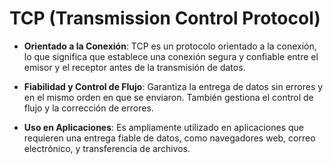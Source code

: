# TCP (Transmission Control Protocol)


- **Orientado a la Conexión**: TCP es un protocolo orientado a la conexión, lo que significa que establece una conexión segura y confiable entre el emisor y el receptor antes de la transmisión de datos.

- **Fiabilidad y Control de Flujo**: Garantiza la entrega de datos sin errores y en el mismo orden en que se enviaron. También gestiona el control de flujo y la corrección de errores.

- **Uso en Aplicaciones**: Es ampliamente utilizado en aplicaciones que requieren una entrega fiable de datos, como navegadores web, correo electrónico, y transferencia de archivos.